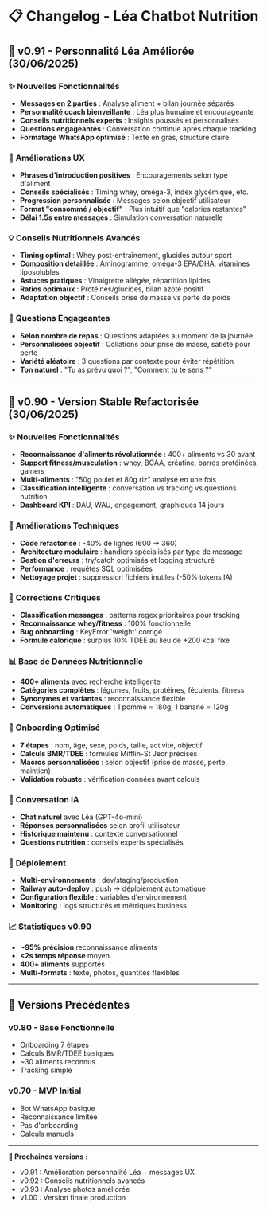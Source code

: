 # 📋 Changelog - Léa Chatbot Nutrition

## 🚀 v0.91 - Personnalité Léa Améliorée (30/06/2025)

### ✨ **Nouvelles Fonctionnalités**
- **Messages en 2 parties** : Analyse aliment + bilan journée séparés
- **Personnalité coach bienveillante** : Léa plus humaine et encourageante
- **Conseils nutritionnels experts** : Insights poussés et personnalisés
- **Questions engageantes** : Conversation continue après chaque tracking
- **Formatage WhatsApp optimisé** : Texte en gras, structure claire

### 🔧 **Améliorations UX**
- **Phrases d'introduction positives** : Encouragements selon type d'aliment
- **Conseils spécialisés** : Timing whey, oméga-3, index glycémique, etc.
- **Progression personnalisée** : Messages selon objectif utilisateur
- **Format "consommé / objectif"** : Plus intuitif que "calories restantes"
- **Délai 1.5s entre messages** : Simulation conversation naturelle

### 💡 **Conseils Nutritionnels Avancés**
- **Timing optimal** : Whey post-entraînement, glucides autour sport
- **Composition détaillée** : Aminogramme, oméga-3 EPA/DHA, vitamines liposolubles
- **Astuces pratiques** : Vinaigrette allégée, répartition lipides
- **Ratios optimaux** : Protéines/glucides, bilan azoté positif
- **Adaptation objectif** : Conseils prise de masse vs perte de poids

### 🎯 **Questions Engageantes**
- **Selon nombre de repas** : Questions adaptées au moment de la journée
- **Personnalisées objectif** : Collations pour prise de masse, satiété pour perte
- **Variété aléatoire** : 3 questions par contexte pour éviter répétition
- **Ton naturel** : "Tu as prévu quoi ?", "Comment tu te sens ?"

---

## 🚀 v0.90 - Version Stable Refactorisée (30/06/2025)

### ✨ **Nouvelles Fonctionnalités**
- **Reconnaissance d'aliments révolutionnée** : 400+ aliments vs 30 avant
- **Support fitness/musculation** : whey, BCAA, créatine, barres protéinées, gainers
- **Multi-aliments** : "50g poulet et 80g riz" analysé en une fois
- **Classification intelligente** : conversation vs tracking vs questions nutrition
- **Dashboard KPI** : DAU, WAU, engagement, graphiques 14 jours

### 🔧 **Améliorations Techniques**
- **Code refactorisé** : -40% de lignes (600 → 360)
- **Architecture modulaire** : handlers spécialisés par type de message
- **Gestion d'erreurs** : try/catch optimisés et logging structuré
- **Performance** : requêtes SQL optimisées
- **Nettoyage projet** : suppression fichiers inutiles (-50% tokens IA)

### 🐛 **Corrections Critiques**
- **Classification messages** : patterns regex prioritaires pour tracking
- **Reconnaissance whey/fitness** : 100% fonctionnelle
- **Bug onboarding** : KeyError 'weight' corrigé
- **Formule calorique** : surplus 10% TDEE au lieu de +200 kcal fixe

### 📊 **Base de Données Nutritionnelle**
- **400+ aliments** avec recherche intelligente
- **Catégories complètes** : légumes, fruits, protéines, féculents, fitness
- **Synonymes et variantes** : reconnaissance flexible
- **Conversions automatiques** : 1 pomme = 180g, 1 banane = 120g

### 🎯 **Onboarding Optimisé**
- **7 étapes** : nom, âge, sexe, poids, taille, activité, objectif
- **Calculs BMR/TDEE** : formules Mifflin-St Jeor précises
- **Macros personnalisées** : selon objectif (prise de masse, perte, maintien)
- **Validation robuste** : vérification données avant calculs

### 💬 **Conversation IA**
- **Chat naturel** avec Léa (GPT-4o-mini)
- **Réponses personnalisées** selon profil utilisateur
- **Historique maintenu** : contexte conversationnel
- **Questions nutrition** : conseils experts spécialisés

### 🚀 **Déploiement**
- **Multi-environnements** : dev/staging/production
- **Railway auto-deploy** : push → déploiement automatique
- **Configuration flexible** : variables d'environnement
- **Monitoring** : logs structurés et métriques business

### 📈 **Statistiques v0.90**
- **~95% précision** reconnaissance aliments
- **<2s temps réponse** moyen
- **400+ aliments** supportés
- **Multi-formats** : texte, photos, quantités flexibles

---

## 🔄 **Versions Précédentes**

### v0.80 - Base Fonctionnelle
- Onboarding 7 étapes
- Calculs BMR/TDEE basiques
- ~30 aliments reconnus
- Tracking simple

### v0.70 - MVP Initial
- Bot WhatsApp basique
- Reconnaissance limitée
- Pas d'onboarding
- Calculs manuels

---

**🎯 Prochaines versions :**
- v0.91 : Amélioration personnalité Léa + messages UX
- v0.92 : Conseils nutritionnels avancés
- v0.93 : Analyse photos améliorée
- v1.00 : Version finale production
